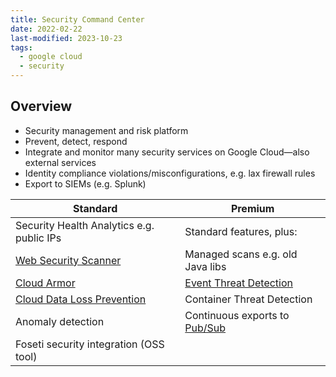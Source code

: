 ```yaml
---
title: Security Command Center
date: 2022-02-22
last-modified: 2023-10-23
tags:
  - google cloud
  - security
---
```


## Overview

- Security management and risk platform
- Prevent, detect, respond
- Integrate and monitor many security services on Google Cloud—also external services
- Identity compliance violations/misconfigurations, e.g. lax firewall rules
- Export to SIEMs (e.g. Splunk)

| Standard                                                                | Premium                                                       |
| ----------------------------------------------------------------------- | ------------------------------------------------------------- |
| Security Health Analytics e.g. public IPs                               | Standard features, plus:                                      |
| [Web Security Scanner](notes/Web%20Security%20Scanner.md)               | Managed scans e.g. old Java libs                              |
| [Cloud Armor](notes/Cloud%20Armor.md)                                   | [Event Threat Detection](notes/Event%20Threat%20Detection.md) |
| [Cloud Data Loss Prevention](notes/Cloud%20Data%20Loss%20Prevention.md) | Container Threat Detection                                    |
| Anomaly detection                                                       | Continuous exports to [Pub/Sub](notes/Pub%20Sub.md)           |
| Foseti security integration (OSS tool)                                  |                                                               |
